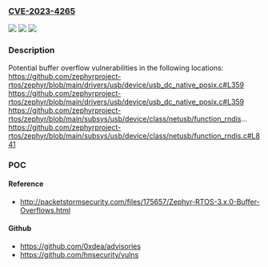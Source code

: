 ### [CVE-2023-4265](https://cve.mitre.org/cgi-bin/cvename.cgi?name=CVE-2023-4265)
![](https://img.shields.io/static/v1?label=Product&message=Zephyr&color=blue)
![](https://img.shields.io/static/v1?label=Version&message=*%3C%3D%203.3%20&color=brighgreen)
![](https://img.shields.io/static/v1?label=Vulnerability&message=CWE-120%20Buffer%20Copy%20without%20Checking%20Size%20of%20Input%20('Classic%20Buffer%20Overflow')&color=brighgreen)

### Description

Potential buffer overflow vulnerabilities in the following locations: https://github.com/zephyrproject-rtos/zephyr/blob/main/drivers/usb/device/usb_dc_native_posix.c#L359 https://github.com/zephyrproject-rtos/zephyr/blob/main/drivers/usb/device/usb_dc_native_posix.c#L359  https://github.com/zephyrproject-rtos/zephyr/blob/main/subsys/usb/device/class/netusb/function_rndis... https://github.com/zephyrproject-rtos/zephyr/blob/main/subsys/usb/device/class/netusb/function_rndis.c#L841 

### POC

#### Reference
- http://packetstormsecurity.com/files/175657/Zephyr-RTOS-3.x.0-Buffer-Overflows.html

#### Github
- https://github.com/0xdea/advisories
- https://github.com/hnsecurity/vulns

